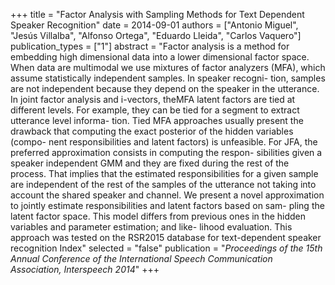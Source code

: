 +++
title = "Factor Analysis with Sampling Methods for Text Dependent Speaker Recognition"
date = 2014-09-01
authors = ["Antonio Miguel", "Jesús Villalba", "Alfonso Ortega", "Eduardo Lleida", "Carlos Vaquero"]
publication_types = ["1"]
abstract = "Factor analysis is a method for embedding high dimensional data into a lower dimensional factor space. When data are multimodal we use mixtures of factor analyzers (MFA), which assume statistically independent samples. In speaker recogni- tion, samples are not independent because they depend on the speaker in the utterance. In joint factor analysis and i-vectors, theMFA latent factors are tied at different levels. For example, they can be tied for a segment to extract utterance level informa- tion. Tied MFA approaches usually present the drawback that computing the exact posterior of the hidden variables (compo- nent responsibilities and latent factors) is unfeasible. For JFA, the preferred approximation consists in computing the respon- sibilities given a speaker independent GMM and they are fixed during the rest of the process. That implies that the estimated responsibilities for a given sample are independent of the rest of the samples of the utterance not taking into account the shared speaker and channel. We present a novel approximation to jointly estimate responsibilities and latent factors based on sam- pling the latent factor space. This model differs from previous ones in the hidden variables and parameter estimation; and like- lihood evaluation. This approach was tested on the RSR2015 database for text-dependent speaker recognition Index"
selected = "false"
publication = "*Proceedings of the 15th Annual Conference of the International Speech Communication Association, Interspeech 2014*"
+++

